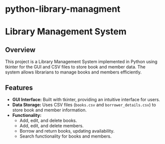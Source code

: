 # python-library-managment
# Library Management System

## Overview
This project is a Library Management System implemented in Python using tkinter for the GUI and CSV files to store book and member data. The system allows librarians to manage books and members efficiently.

## Features
* **GUI Interface:** Built with tkinter, providing an intuitive interface for users.
* **Data Storage:** Uses CSV files (`books.csv` and `borrower_details.csv`) to store book and member information.
* **Functionality:**
  * Add, edit, and delete books.
  * Add, edit, and delete members.
  * Borrow and return books, updating availability.
  * Search functionality for books and members.
